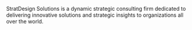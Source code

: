 StratDesign Solutions is a dynamic strategic consulting firm dedicated to delivering innovative solutions and strategic insights to organizations all over the world.
